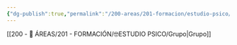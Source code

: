 ```yaml
---
{"dg-publish":true,"permalink":"/200-areas/201-formacion/estudio-psico/interaccion-entre-alumnos/","dgPassFrontmatter":true}
---
```


[[200 - 📌 ÁREAS/201 - FORMACIÓN/🤓ESTUDIO PSICO/Grupo\|Grupo]]